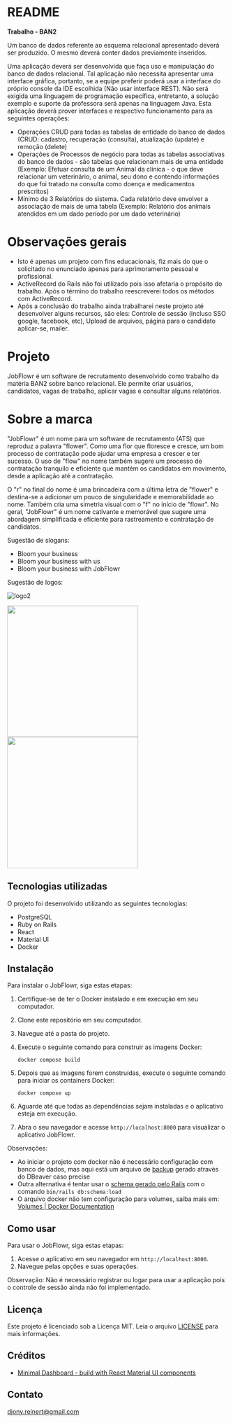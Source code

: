 # README

**Trabalho - BAN2**

Um banco de dados referente ao esquema relacional apresentado deverá ser produzido. O mesmo deverá conter dados previamente inseridos.

Uma aplicação deverá ser desenvolvida que faça uso e manipulação do banco de dados relacional. Tal aplicação não necessita apresentar uma interface gráfica, portanto, se a equipe preferir poderá usar a interface do próprio console da IDE escolhida (Não usar interface REST). Não será exigida uma linguagem de programação específica, entretanto, a solução exemplo e suporte da professora será apenas na linguagem Java. Esta aplicação deverá prover interfaces e respectivo funcionamento para as seguintes operações:

- Operações CRUD para todas as tabelas de entidade do banco de dados (CRUD: cadastro, recuperação (consulta), atualização (update) e remoção (delete)
- Operações de Processos de negócio para todas as tabelas associativas do banco de dados - são tabelas que relacionam mais de uma entidade (Exemplo: Efetuar consulta de um Animal da clínica - o que deve relacionar um veterinário, o animal, seu dono e contendo informações do que foi tratado na consulta como doença e medicamentos prescritos)
- Mínimo de 3 Relatórios do sistema. Cada relatório deve envolver a associação de mais de uma tabela (Exemplo: Relatório dos animais atendidos em um dado período por um dado veterinário)

# Observações gerais
- Isto é apenas um projeto com fins educacionais, fiz mais do que o solicitado no enunciado apenas para aprimoramento pessoal e profissional.
- ActiveRecord do Rails não foi utilizado pois isso afetaria o propósito do trabalho. Após o término do trabalho reescreverei todos os métodos com ActiveRecord.
- Após a conclusão do trabalho ainda trabalharei neste projeto até desenvolver alguns recursos, são eles: Controle de sessão (incluso SSO google, facebook, etc), Upload de arquivos, página para o candidato aplicar-se, mailer.

# Projeto

JobFlowr é um software de recrutamento desenvolvido como trabalho da matéria BAN2 sobre banco relacional. Ele permite criar usuários, candidatos, vagas de trabalho,  aplicar vagas e consultar alguns relatórios.

# Sobre a marca

"JobFlowr" é um nome para um software de recrutamento (ATS) que reproduz a palavra "flower". Como uma flor que floresce e cresce, um bom processo de contratação pode ajudar uma empresa a crescer e ter sucesso. O uso de "flow" no nome também sugere um processo de contratação tranquilo e eficiente que mantém os candidatos em movimento, desde a aplicação até a contratação.

O "r" no final do nome é uma brincadeira com a última letra de "flower" e destina-se a adicionar um pouco de singularidade e memorabilidade ao nome. Também cria uma simetria visual com o "f" no início de "flowr". No geral, "JobFlowr" é um nome cativante e memorável que sugere uma abordagem simplificada e eficiente para rastreamento e contratação de candidatos.

Sugestão de slogans:
- Bloom your business
- Bloom your business with us
- Bloom your business with JobFlowr

Sugestão de logos:

![logo2](https://user-images.githubusercontent.com/82746456/235018398-b3a624f3-22da-4467-95c0-48518f2ad43f.png)

<img width="300" src="https://user-images.githubusercontent.com/82746456/235018359-92060c01-f8f0-41a6-893a-bf29987410db.png">

<img width="300" src="https://user-images.githubusercontent.com/82746456/235018264-ff21e335-382a-4130-80e7-962bde9db8b3.png">

## Tecnologias utilizadas

O projeto foi desenvolvido utilizando as seguintes tecnologias:

- PostgreSQL
- Ruby on Rails
- React
- Material UI
- Docker

## Instalação

Para instalar o JobFlowr, siga estas etapas:

1. Certifique-se de ter o Docker instalado e em execução em seu computador.
2. Clone este repositório em seu computador.
3. Navegue até a pasta do projeto.
4. Execute o seguinte comando para construir as imagens Docker:

    ```
    docker compose build
    ```

5. Depois que as imagens forem construídas, execute o seguinte comando para iniciar os containers Docker:

    ```
    docker compose up
    ```

6. Aguarde até que todas as dependências sejam instaladas e o aplicativo esteja em execução.
7. Abra o seu navegador e acesse `http://localhost:8000` para visualizar o aplicativo JobFlowr.

Observações:
- Ao iniciar o projeto com docker não é necessário configuração com banco de dados, mas aqui está um arquivo de [backup](https://drive.google.com/file/d/1GwLOKztQC3Kr9Uy1tezqAZ0wfguuaCEb/view?usp=share_link) gerado através do DBeaver caso precise
- Outra alternativa é tentar usar o [schema gerado pelo Rails](./db/schema.rb) com o comando `bin/rails db:schema:load`
- O arquivo docker não tem configuração para volumes, saiba mais em: [Volumes | Docker Documentation](https://docs.docker.com/storage/volumes/)

## Como usar

Para usar o JobFlowr, siga estas etapas:

1. Acesse o aplicativo em seu navegador em `http://localhost:8000`.
2. Navegue pelas opções e suas operações.

Observação: Não é necessário registrar ou logar para usar a aplicação pois o controle de sessão ainda não foi implementado.

## Licença

Este projeto é licenciado sob a Licença MIT. Leia o arquivo [LICENSE](./LICENSE) para mais informações.

## Créditos
- [Minimal Dashboard - build with React Material UI components](https://github.com/minimal-ui-kit/material-kit-react)

## Contato
djony.reinert@gmail.com
